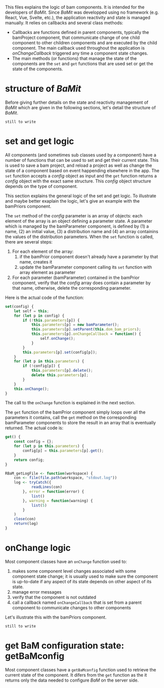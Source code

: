 This files explains the logic of bam components.
It is intended for the developers of *BaMit*.
Since *BaMit* was developped using no framework (e.g. React, Vue, Svelte, etc.), the application reactivity and state is managed manually.
It relies on callbacks and several class methods:
* Callbacks are functions defined in parent components, typically the bamProject component, that communicate change of one child component to other children components and are executed by the child component. The main callback used throughout the application is *onChangeCallback* triggered any time a component state changes.
* The main methods (or functions) that manage the state of the components are the `set` and `get` functions that are used set or get the state of the components.

# structure of *BaMit*

Before giving further details on the state and reactivity management of *BaMit* which are given in the following sections, let's detail the structure of *BaMit*.

``` still to write ```

# set and get logic

All components (and sometimes sub classes used by a component) have a number of functions that can be used to set and get their current state.
This is used to save a bam project, and reload a project as well as change the state of a component based on event happending elsewhere in the app.
The `set` function accepts a *config* object as input and the `get` function returns a *config* object with the exact same structure.
This *config* object structure depends on the type of component.

This section explains the general logic of the set and get logic.
To illustrate and maybe better exaplain the logic, let's give an example with the bamPriors component.

The `set` method of the *config* parameter is an array of objects: each element of the array is an object defining a parameter state.
A parameter which is managed by the bamParameter component, is defined by (1) a name, (2) an initial value, (3) a distribution name and (4) an array containins the values of the distribution parameters.
When the `set` function is called, there are several steps: 
1. For each element of the array:
    1. if the bamPrior component doesn't already have a parameter by that name, creates it
    2. update the bamParameter component calling its `set` function with array element as parameter
2. For each parameter (bamParameter) contained in the bamPrior component, verify that the *config* array does contain a parameter by that name, otherwise, delete the corresponding parameter.

Here is the actual code of the function:
```js
set(config) {
    let self = this;
    for (let p in config) {
        if (!this.parameters[p]) {
            this.parameters[p] = new bamParameter(); 
            this.parameters[p].setParent(this.dom_bam_priors);
            this.parameters[p].onChangeCallback = function() {
                self.onChange();
            }
        }
        this.parameters[p].set(config[p]);
    }
    for (let p in this.parameters) {
        if (!config[p]) {
            this.parameters[p].delete();
            delete this.parameters[p];
        }
    }
    this.onChange();
}
```
The call to the `onChange` function is explained in the next section.

The `get` function of the bamPrior component simply loops over all the parameters it contains, call the `get` method on the corresponding bamParameter components to store the result in an array that is eventually returned. The actual code is:
```js
get() {
    const config = {};
    for (let p in this.parameters) {
        config[p] = this.parameters[p].get();
    }
    return config;
}
```

```R
RBaM_getLogFile <- function(workspace) {
    con <- file(file.path(workspace, "stdout.log"))
    log <- tryCatch({
            readLines(con)
        }, error = function(error) {
            list()
        }, warning = function(warning) {
            list(5)
        }
    )
    close(con)
    return(log)
}
```

# onChange logic

Most component classes have an ``onChange`` function used to:
1. makes some component level changes associated with some component state change; it is usually used to make sure the component is up-to-date if any aspect of its state depends on other aspect of its state.
2. manage error messages
3. verify that the component is not outdated
4. call a callback named `onChangeCallback` that is set from a parent component to communicate changes to other components

Let's illustrate this with the bamPriors component.

``` still to write ```

# get BaM configuration state: getBaMconfig

Most component classes have a `getBaMconfig` function used to retrieve the current state of the component.
It difers from the `get` function as the it returns only the data needed to configure *BaM* on the server side.

